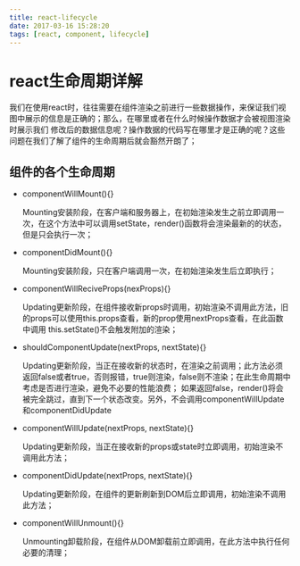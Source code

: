 ```yaml
---
title: react-lifecycle
date: 2017-03-16 15:28:20
tags: [react, component, lifecycle]
---
```


# react生命周期详解
  我们在使用react时，往往需要在组件渲染之前进行一些数据操作，来保证我们视图中展示的信息是正确的；那么，在哪里或者在什么时候操作数据才会被视图渲染时展示我们
修改后的数据信息呢？操作数据的代码写在哪里才是正确的呢？这些问题在我们了解了组件的生命周期后就会豁然开朗了；

<!--more-->

## 组件的各个生命周期
* componentWillMount(){}

  Mounting安装阶段，在客户端和服务器上，在初始渲染发生之前立即调用一次，在这个方法中可以调用setState，render()函数将会渲染最新的的状态，但是只会执行一次；
    
* componentDidMount(){}

  Mounting安装阶段，只在客户端调用一次，在初始渲染发生后立即执行；
    
* componentWillReciveProps(nexProps){}

  Updating更新阶段，在组件接收新props时调用，初始渲染不调用此方法，旧的props可以使用this.props查看，新的prop使用nextProps查看，在此函数中调用
this.setState()不会触发附加的渲染；
    
* shouldComponentUpdate(nextProps, nextState){}

  Updating更新阶段，当正在接收新的状态时，在渲染之前调用；此方法必须返回false或者true，否则报错，true则渲染，false则不渲染；在此生命周期中考虑是否进行渲染，避免不必要的性能浪费；
如果返回false，render()将会被完全跳过，直到下一个状态改变。另外，不会调用componentWillUpdate和componentDidUpdate

* componentWillUpdate(nextProps, nextState){}

  Updating更新阶段，当正在接收新的props或state时立即调用，初始渲染不调用此方法；

* componentDidUpdate(nextProps, nextState){}
    
  Updating更新阶段，在组件的更新刷新到DOM后立即调用，初始渲染不调用此方法；
    
* componentWillUnmount(){}

  Unmounting卸载阶段，在组件从DOM卸载前立即调用，在此方法中执行任何必要的清理；
